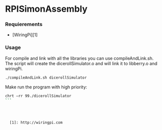 # RPISimonAssembly

### Requierements

  - [WiringPi][1]

### Usage
For compile and link with all the libraries you can use compileAndLink.sh. The script will create the dicerollSimulator.o and will link it to libberry.o and wiringPi. 
```bash
./compileAndLink.sh dicerollSimulator
```
Make run the program with high priority:
```bash
chrt —rr 99./dicerollSimulator
```  
  
 


  [1]: http://wiringpi.com
